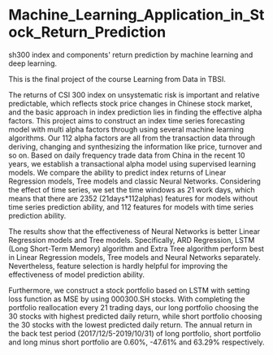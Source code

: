 # Machine_Learning_Application_in_Stock_Return_Prediction
sh300 index and components' return prediction by machine learning and deep learning.

This is the final project of the course Learning from Data in TBSI.

The returns of CSI 300 index on unsystematic risk is important and relative predictable, which reflects stock price changes in Chinese stock market, and the basic approach in index prediction lies in finding the effective alpha factors. This project aims to construct an index time series forecasting model with multi alpha factors through using several machine learning algorithms. Our 112 alpha factors are all from the transaction data through deriving, changing and synthesizing the information like price, turnover and so on. Based on daily frequency trade data from China in the recent 10 years, we establish a transactional alpha model using supervised learning models. We compare the ability to predict index returns of Linear Regression models, Tree models and classic Neural Networks. Considering the effect of time series, we set the time windows as 21 work days, which means that there are 2352 (21days*112alphas) features for models without time series prediction ability, and 112 features for models with time series prediction ability.

The results show that the effectiveness of Neural Networks is better Linear Regression models and Tree models. Specifically, ARD Regression, LSTM (Long Short-Term Memory) algorithm and Extra Tree algorithm perform best in Linear Regression models, Tree models and Neural Networks separately. Nevertheless, feature selection is hardly helpful for improving the effectiveness of model prediction ability.

Furthermore, we construct a stock portfolio based on LSTM with setting loss function as MSE by using 000300.SH stocks. With completing the portfolio reallocation every 21 trading days, our long portfolio choosing the 30 stocks with highest predicted daily return, while short portfolio choosing the 30 stocks with the lowest predicted daily return. The annual return in the back test period (2017/12/5-2019/10/31) of long portfolio, short portfolio and long minus short portfolio are 0.60%, -47.61%	and 63.29% respectively.
